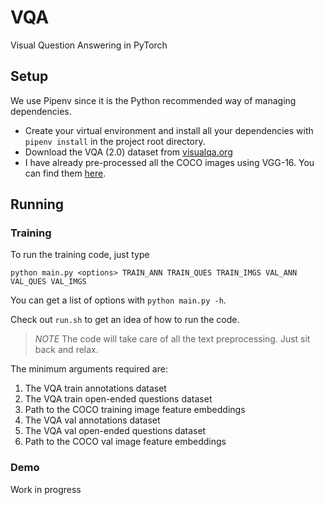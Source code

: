# VQA

Visual Question Answering in PyTorch


## Setup

We use Pipenv since it is the Python recommended way of managing dependencies.

- Create your virtual environment and install all your dependencies with `pipenv install` in the project root directory.
- Download the VQA (2.0) dataset from [visualqa.org](http://visualqa.org/)
- I have already pre-processed all the COCO images using VGG-16. You can find them [here]().


## Running

### Training

To run the training code, just type

```
python main.py <options> TRAIN_ANN TRAIN_QUES TRAIN_IMGS VAL_ANN VAL_QUES VAL_IMGS
```

You can get a list of options with `python main.py -h`.

Check out `run.sh` to get an idea of how to run the code.

> *NOTE* The code will take care of all the text preprocessing. Just sit back and relax.


The minimum arguments required are:

1. The VQA train annotations dataset
2. The VQA train open-ended questions dataset
3. Path to the COCO training image feature embeddings
4. The VQA val annotations dataset
5. The VQA val open-ended questions dataset
6. Path to the COCO val image feature embeddings

### Demo

Work in progress
